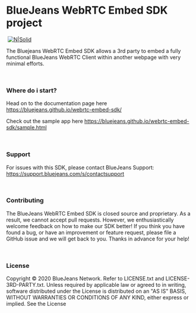 # BlueJeans WebRTC Embed SDK project
​
[![N|Solid](https://raw.githubusercontent.com/bluejeans/sdk-webrtc-meetings/master/media/BlueJeans_Mark.png)](https://www.bluejeans.com/)


The Bluejeans WebRTC Embed SDK allows a 3rd party to embed a fully functional BlueJeans WebRTC Client within another webpage with very minimal efforts.

&nbsp;
### Where do i start?
Head on to the documentation page here https://bluejeans.github.io/webrtc-embed-sdk/

Check out the sample app here https://bluejeans.github.io/webrtc-embed-sdk/sample.html

&nbsp;
### Support
For issues with this SDK, please contact BlueJeans Support: https://support.bluejeans.com/s/contactsupport

&nbsp;
### Contributing
The BlueJeans WebRTC Embed SDK is closed source and proprietary. As a result, we cannot accept pull requests.
However, we enthusiastically welcome feedback on how to make our SDK better! If you think you have found a bug, or have an improvement or feature request, please file a GitHub issue and we will get back to you.
Thanks in advance for your help!

&nbsp;
### License
Copyright © 2020 BlueJeans Network. Refer to LICENSE.txt and LICENSE-3RD-PARTY.txt.
Unless required by applicable law or agreed to in writing, software distributed under the License is distributed on an "AS IS" BASIS, WITHOUT WARRANTIES OR CONDITIONS OF ANY KIND, either express or implied. See the License 

